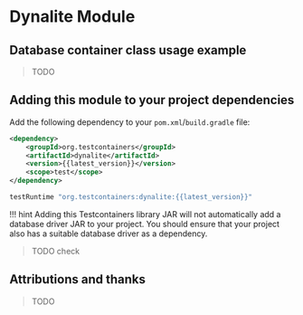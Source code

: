 # Dynalite Module

## Database container class usage example

> TODO

## Adding this module to your project dependencies

Add the following dependency to your `pom.xml`/`build.gradle` file:

```xml tab='Maven'
<dependency>
    <groupId>org.testcontainers</groupId>
    <artifactId>dynalite</artifactId>
    <version>{{latest_version}}</version>
    <scope>test</scope>
</dependency>
```

```groovy tab='Gradle'
testRuntime "org.testcontainers:dynalite:{{latest_version}}"
```

!!! hint
    Adding this Testcontainers library JAR will not automatically add a database driver JAR to your project. You should ensure that your project also has a suitable database driver as a dependency.
    
> TODO check

## Attributions and thanks

> TODO
